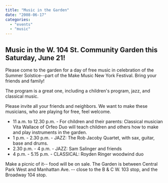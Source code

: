 ```yaml
---
title: "Music in the Garden"
date: "2008-06-17"
categories: 
  - "events"
  - "music"
---
```


## Music in the W. 104 St. Community Garden this Saturday, June 21!

Please come to the garden for a day of free music in celebration of the Summer Solstice--part of the Make Music New York Festival. Bring your friends and family!

The program is a great one, including a children's program, jazz, and classical music.

Please invite all your friends and neighbors. We want to make these musicians, who are playing for free, feel welcome.

* 11 a.m. to 12.30 p.m. - For children and their parents: Classical musician Vita Wallace of Orfeo Duo will teach children and others how to make and play instruments in the garden. 
* 1 p.m. - 2.30 p.m. - JAZZ: The Rob Jacoby Quartet, with sax, guitar, base and drums. 
* 2.30 p.m. - 4 p.m. - JAZZ: Sam Salinger and friends 
* 4 p.m. - 5.15 p.m. - CLASSICAL: Royden Ringer woodwind duo

Make a picnic of it-- food will be on sale. The Garden is between Central Park West and Manhattan Ave. -- close to the B & C W. 103 stop, and the Broadway 104 stop.

